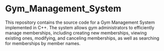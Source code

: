 # Gym_Management_System
This repository contains the source code for a Gym Management System implemented in C++. The system allows gym administrators to efficiently manage memberships, including creating new memberships, viewing existing ones, modifying, and canceling memberships, as well as searching for memberships by member names.
